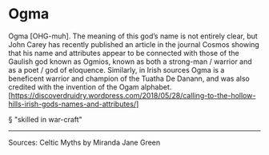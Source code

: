 # Ogma
Ogma [OHG-muh]. The meaning of this god’s name is not entirely clear, but John Carey has recently published an article in the journal Cosmos showing that his name and attributes appear to be connected with those of the Gaulish god known as Ogmios, known as both a strong-man / warrior and as a poet / god of eloquence. Similarly, in Irish sources Ogma is a beneficent warrior and champion of the Tuatha De Danann, and was also credited with the invention of the Ogam alphabet. [https://discoverdruidry.wordpress.com/2018/05/28/calling-to-the-hollow-hills-irish-gods-names-and-attributes/]

§ "skilled in war-craft"


----------------------------------------------------------------------------------------------------------------------------------------------------------------
Sources:
	Celtic Myths by Miranda Jane Green

